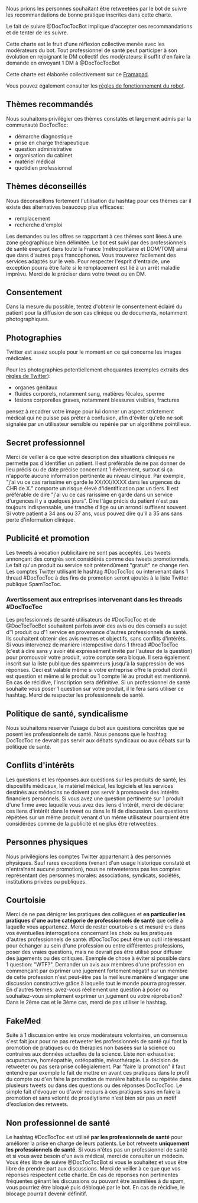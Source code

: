 Nous prions les personnes souhaitant être retweetées par le bot de suivre les recommandations de bonne pratique inscrites dans cette charte.

Le fait de suivre @DocTocTocBot implique d'accepter ces recommandations et de tenter de les suivre.

Cette charte est le fruit d'une réflexion collective menée avec les modérateurs du bot. Tout professionnel de santé peut participer à son évolution en rejoignant le DM collectif des modérateurs: il suffit d'en faire la demande en envoyant 1 DM à @DocTocTocBot

Cette charte est élaborée collectivement sur ce [Framapad](https://mypads.framapad.org/mypads/?/mypads/group/doctoctoc-g14n7o7ag/pad/view/doctoctocbot-kp3l8v7wb).

Vous pouvez également consulter les [règles de fonctionnement du robot](/rules).

## Thèmes recommandés
Nous souhaitons privilégier ces thèmes constatés et largement admis par la communauté DocTocToc:

   * démarche diagnostique
   * prise en charge thérapeutique
   * question administrative
   * organisation du cabinet
   * matériel médical
   * quotidien professionnel

## Thèmes déconseillés
Nous déconseillons fortement l'utilisation du hashtag pour ces thèmes car il existe des alternatives beaucoup plus efficaces:

  * remplacement
  * recherche d'emploi

Les demandes ou les offres se rapportant à ces thèmes sont liées à une zone géographique bien délimitée. Le bot est suivi par des professionnels de santé exerçant dans toute la France (métropolitaine et DOM/TOM) ainsi que dans d'autres pays francophones. Vous trouverez facilement des services adaptés sur le web. Pour respecter l'esprit d'entraide, une exception pourra être faite si le remplacement est lié à un arrêt maladie imprévu. Merci de le préciser dans votre tweet ou en DM.

## Consentement

Dans la mesure du possible, tentez d'obtenir le consentement éclairé du patient pour la diffusion de son cas clinique ou de documents, notamment photographiques.

## Photographies

Twitter est assez souple pour le moment en ce qui concerne les images médicales.

Pour les photographies potentiellement choquantes (exemples extraits des [règles de Twitter](https://help.twitter.com/fr/rules-and-policies/media-policy)):

  * organes génitaux
  * fluides corporels, notamment sang, matières fécales, sperme
  * lésions corporelles graves, notamment blessures visibles, fractures

pensez à recadrer votre image pour lui donner un aspect strictement médical qui ne puisse pas prêter à confusion, afin d'éviter qu'elle ne soit signalée par un utilisateur sensible ou repérée par un algorithme pointilleux.

## Secret professionnel

Merci de veiller à ce que votre description des situations cliniques ne permette pas d'identifier un patient. Il est préférable de ne pas donner de lieu précis ou de date précise concernant 1 événement, surtout si ça n'apporte aucune information pertinente au niveau clinique. Par exemple, "j'ai vu ce cas rarissime en garde le XX/XX/XXXX dans les urgences du CHR de X." comporte un risque élevé d'identification par un tiers. Il est préférable de dire "j'ai vu ce cas rarissime en garde dans un service d'urgences il y a quelques jours".
Dire l'âge précis du patient n'est pas toujours indispensable, une tranche d'âge ou un arrondi suffisent souvent. Si votre patient a 34 ans ou 37 ans, vous pouvez dire qu'il a 35 ans sans perte d'information clinique.

## Publicité et promotion
Les tweets à vocation publicitaire ne sont pas acceptés.
Les tweets annonçant des congrès sont considérés comme des tweets promotionnels.
Le fait qu'un produit ou service soit prétendûment "gratuit" ne change rien.
Les comptes Twitter utilisant le hashtag #DocTocToc ou intervenant dans 1 thread #DocTocToc à des fins de promotion seront ajoutés à la liste Twitter publique SpamTocToc.

### Avertissement aux entreprises intervenant dans les threads #DocTocToc
Les professionnels de santé utilisateurs de #DocTocToc et de @DocTocTocBot souhaitent parfois avoir des avis ou des conseils au sujet d'1 produit ou d'1 service en provenance d'autres professionnels de santé. Ils souhaitent obtenir des avis neutres et objectifs, sans conflits d'intérêts. Si vous intervenez de manière intempestive dans 1 thread #DocTocToc (c'est à dire sans y avoir été expressément invité par l'auteur de la question) pour promouvoir votre produit, votre compte sera bloqué. Il sera également inscrit sur la liste publique des spammeurs jusqu'à la suppression de vos réponses. Ceci est valable même si votre entreprise offre le produit dont il est question et même si le produit ou 1 compte lié au produit est mentionné. En cas de récidive, l'inscription sera définitive. Si un professionnel de santé souhaite vous poser 1 question sur votre produit, il le fera sans utiliser ce hashtag. Merci de respecter les professionnels de santé.

## Politique de santé, syndicalisme
Nous souhaitons reserver l'usage du bot aux questions concrètes que se posent les professionnels de santé. Nous pensons que le hashtag DocTocToc ne devrait pas servir aux débats syndicaux ou aux débats sur la politique de santé.

## Conflits d'intérêts
Les questions et les réponses aux questions sur les produits de santé, les dispositifs médicaux, le matériel médical, les logiciels et les services destinés aux médecins ne doivent pas servir à promouvoir des intérêts financiers personnels. Si vous avez une question pertinente sur 1 produit d'une firme avec laquelle vous avez des liens d'intérêt, merci de déclarer ces liens d'intérêt dans le tweet ou dans le fil de discussion.
Les questions répétées sur un même produit venant d'un même utilisateur pourraient être considérées comme de la publicité et ne plus être retweetées.

## Personnes physiques
Nous privilégions les comptes Twitter appartenant à des personnes physiques. Sauf rares exceptions (venant d'un usage historique constaté et n'entraînant aucune promotion), nous ne retweeterons pas les comptes représentant des personnes morales: associations, syndicats, sociétés, institutions privées ou publiques.

## Courtoisie
Merci de ne pas dénigrer les pratiques des collègues et **en particulier les pratiques d'une autre catégorie de professionnels de santé** que celle à laquelle vous appartenez. Merci de rester courtois·e·s et mesuré·e·s dans vos éventuelles interrogations concernant les choix ou les pratiques d'autres professionnels de santé. #DocTocToc peut être un outil intéressant pour échanger au sein d'une profession ou entre différentes professions, poser des vraies questions, mais ne devrait pas être utilisé pour diffuser des jugements ou des critiques. Exemple de chose à éviter si possible dans 1 question: "WTF?". Demander un avis aux membres d'une profession en commençant par exprimer une jugement fortement négatif sur un membre de cette profession n'est peut-être pas la meilleure manière d'engager une discussion constructive grâce à laquelle tout le monde pourra progresser. En d'autres termes: avez-vous réellement une question à poser ou souhaitez-vous simplement exprimer un jugement ou votre réprobation? Dans le 2ème cas et le 3ème cas, merci de pas utiliser le hashtag.

## FakeMed
Suite à 1 discussion entre les onze modérateurs volontaires, un consensus s'est fait jour pour ne pas retweeter les professionnels de santé qui font la promotion de pratiques ou de thérapies non basées sur la science ou contraires aux données actuelles de la science. Liste non exhaustive: acupuncture, homéopathie, ostéopathie, mésothérapie. La décision de retweeter ou pas sera prise collégialement. Par "faire la promotion" il faut entendre par exemple le fait de mettre en avant ces pratiques dans le profil du compte ou d'en faire la promotion de manière habituelle ou répétée dans plusieurs tweets ou dans des questions ou des réponses DocTocToc. Le simple fait d'évoquer ou d'avoir recours à ces pratiques sans en faire la promotion et sans volonté de prosélytisme n'est bien sûr pas un motif d'exclusion des retweets.

## Non professionnel de santé
Le hashtag #DocTocToc est utilisé **par les professionnels de santé** pour améliorer la prise en charge de leurs patients. Le bot retweete **uniquement les professionnels de santé**. Si vous n'êtes pas un professionnel de santé et si vous avez besoin d'un avis médical, merci de consulter un médecin.
Vous êtes libre de suivre @DocTocTocBot si vous le souhaitez et vous être libre de prendre part aux discussions. Merci de veiller à ce que que vos réponses respectent cette charte. En cas de réponses non pertinentes fréquentes génant les discussions ou pouvant être assimilées à du spam, vous pourriez être bloqué puis débloqué par le bot. En cas de récidive, le blocage pourrait devenir définitif.
